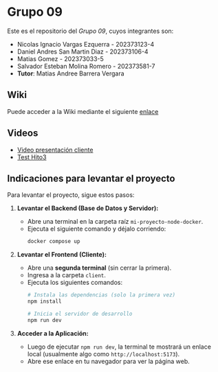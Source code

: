 # Grupo 09

Este es el repositorio del *Grupo 09*, cuyos integrantes son:

* Nicolas Ignacio Vargas Ezquerra - 202373123-4
* Daniel Andres San Martin Diaz - 202373106-4
* Matias Gomez - 202373033-5
* Salvador Esteban Molina Romero - 202373581-7
* **Tutor**: Matias Andree Barrera Vergara

## Wiki

Puede acceder a la Wiki mediante el siguiente [enlace](https://github.com/dotoya/GRUPO09-2025-PROYINF/wiki#objetivos-del-proyecto)

## Videos

* [Video presentación cliente](https://aula.usm.cl/pluginfile.php/7621199/mod_resource/content/2/video1352931478.mp4)
* [Test Hito3](https://youtu.be/VIYJMNx5HbE)


## Indicaciones para levantar el proyecto

Para levantar el proyecto, sigue estos pasos:

1.  **Levantar el Backend (Base de Datos y Servidor):**
    * Abre una terminal en la carpeta raíz `mi-proyecto-node-docker`.
    * Ejecuta el siguiente comando y déjalo corriendo:
        ```bash
        docker compose up
        ```

2.  **Levantar el Frontend (Cliente):**
    * Abre una **segunda terminal** (sin cerrar la primera).
    * Ingresa a la carpeta `client`.
    * Ejecuta los siguientes comandos:
        ```bash
        # Instala las dependencias (solo la primera vez)
        npm install
        
        # Inicia el servidor de desarrollo
        npm run dev
        ```

3.  **Acceder a la Aplicación:**
    * Luego de ejecutar `npm run dev`, la terminal te mostrará un enlace local (usualmente algo como `http://localhost:5173`).
    * Abre ese enlace en tu navegador para ver la página web.

